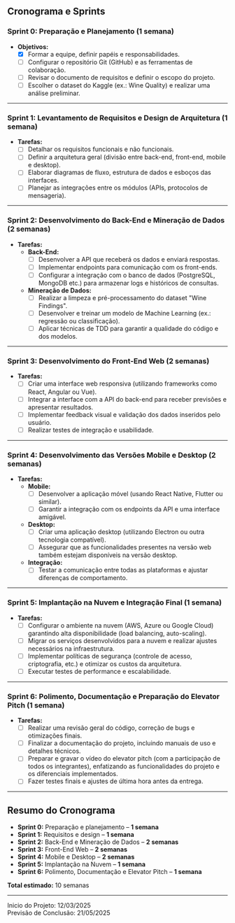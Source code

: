 ## Cronograma e Sprints

### **Sprint 0: Preparação e Planejamento (1 semana)**
- **Objetivos:**  
  - [x] Formar a equipe, definir papéis e responsabilidades.
  - [ ] Configurar o repositório Git (GitHub) e as ferramentas de colaboração.
  - [ ] Revisar o documento de requisitos e definir o escopo do projeto.
  - [ ] Escolher o dataset do Kaggle (ex.: Wine Quality) e realizar uma análise preliminar.

---

### **Sprint 1: Levantamento de Requisitos e Design de Arquitetura (1 semana)**
- **Tarefas:**  
  - [ ] Detalhar os requisitos funcionais e não funcionais.  
  - [ ] Definir a arquitetura geral (divisão entre back-end, front-end, mobile e desktop).  
  - [ ] Elaborar diagramas de fluxo, estrutura de dados e esboços das interfaces.  
  - [ ] Planejar as integrações entre os módulos (APIs, protocolos de mensageria).

---

### **Sprint 2: Desenvolvimento do Back-End e Mineração de Dados (2 semanas)**
- **Tarefas:**  
  - **Back-End:**  
    - [ ] Desenvolver a API que receberá os dados e enviará respostas.  
    - [ ] Implementar endpoints para comunicação com os front-ends.  
    - [ ] Configurar a integração com o banco de dados (PostgreSQL, MongoDB etc.) para armazenar logs e históricos de consultas.
  - **Mineração de Dados:**  
    - [ ] Realizar a limpeza e pré-processamento do dataset "Wine Findings".  
    - [ ] Desenvolver e treinar um modelo de Machine Learning (ex.: regressão ou classificação).  
    - [ ] Aplicar técnicas de TDD para garantir a qualidade do código e dos modelos.

---

### **Sprint 3: Desenvolvimento do Front-End Web (2 semanas)**
- **Tarefas:**  
  - [ ] Criar uma interface web responsiva (utilizando frameworks como React, Angular ou Vue).  
  - [ ] Integrar a interface com a API do back-end para receber previsões e apresentar resultados.  
  - [ ] Implementar feedback visual e validação dos dados inseridos pelo usuário.  
  - [ ] Realizar testes de integração e usabilidade.

---

### **Sprint 4: Desenvolvimento das Versões Mobile e Desktop (2 semanas)**
- **Tarefas:**  
  - **Mobile:**  
    - [ ] Desenvolver a aplicação móvel (usando React Native, Flutter ou similar).  
    - [ ] Garantir a integração com os endpoints da API e uma interface amigável.
  - **Desktop:**  
    - [ ] Criar uma aplicação desktop (utilizando Electron ou outra tecnologia compatível).  
    - [ ] Assegurar que as funcionalidades presentes na versão web também estejam disponíveis na versão desktop.
  - **Integração:**  
    - [ ] Testar a comunicação entre todas as plataformas e ajustar diferenças de comportamento.

---

### **Sprint 5: Implantação na Nuvem e Integração Final (1 semana)**
- **Tarefas:**  
  - [ ] Configurar o ambiente na nuvem (AWS, Azure ou Google Cloud) garantindo alta disponibilidade (load balancing, auto-scaling).  
  - [ ] Migrar os serviços desenvolvidos para a nuvem e realizar ajustes necessários na infraestrutura.  
  - [ ] Implementar políticas de segurança (controle de acesso, criptografia, etc.) e otimizar os custos da arquitetura.
  - [ ] Executar testes de performance e escalabilidade.

---

### **Sprint 6: Polimento, Documentação e Preparação do Elevator Pitch (1 semana)**
- **Tarefas:**  
  - [ ] Realizar uma revisão geral do código, correção de bugs e otimizações finais.  
  - [ ] Finalizar a documentação do projeto, incluindo manuais de uso e detalhes técnicos.  
  - [ ] Preparar e gravar o vídeo do elevator pitch (com a participação de todos os integrantes), enfatizando as funcionalidades do projeto e os diferenciais implementados.  
  - [ ] Fazer testes finais e ajustes de última hora antes da entrega.

---

## Resumo do Cronograma

- **Sprint 0:** Preparação e planejamento – **1 semana**  
- **Sprint 1:** Requisitos e design – **1 semana**  
- **Sprint 2:** Back-End e Mineração de Dados – **2 semanas**  
- **Sprint 3:** Front-End Web – **2 semanas**  
- **Sprint 4:** Mobile e Desktop – **2 semanas**  
- **Sprint 5:** Implantação na Nuvem – **1 semana**  
- **Sprint 6:** Polimento, Documentação e Elevator Pitch – **1 semana**  

**Total estimado:** 10 semanas

---

Inicio do Projeto: 12/03/2025 <br>
Previsão de Conclusão: 21/05/2025 
